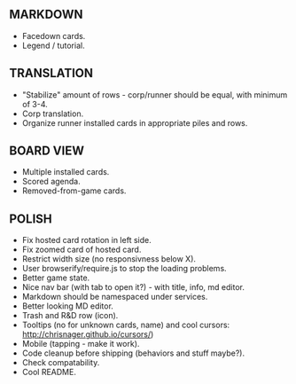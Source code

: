 ## MARKDOWN
- Facedown cards.
- Legend / tutorial.

## TRANSLATION
- "Stabilize" amount of rows - corp/runner should be equal, with minimum of 3-4.
- Corp translation.
- Organize runner installed cards in appropriate piles and rows.

## BOARD VIEW
- Multiple installed cards.
- Scored agenda.
- Removed-from-game cards.

## POLISH
- Fix hosted card rotation in left side.
- Fix zoomed card of hosted card.
- Restrict width size (no responsivness below X).
- User browserify/require.js to stop the loading problems.
- Better game state.
- Nice nav bar (with tab to open it?) - with title, info, md editor.
- Markdown should be namespaced under services.
- Better looking MD editor.
- Trash and R&D row (icon).
- Tooltips (no for unknown cards, name) and cool cursors: http://chrisnager.github.io/cursors/)
- Mobile (tapping - make it work).
- Code cleanup before shipping (behaviors and stuff maybe?).
- Check compatability.
- Cool README.

